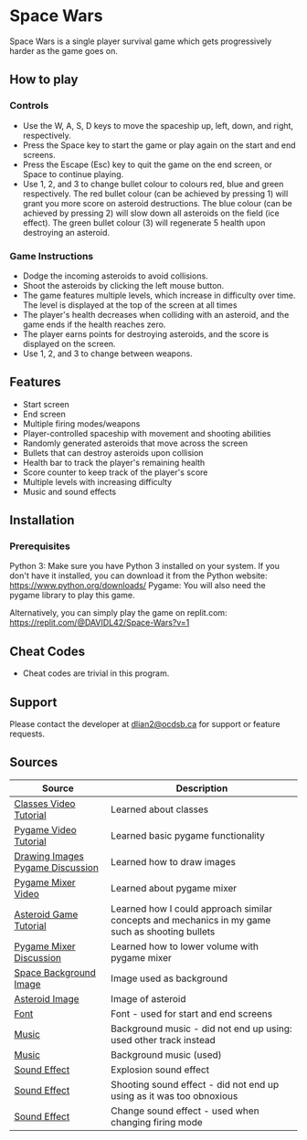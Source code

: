 # Space Wars

Space Wars is a single player survival game which gets progressively harder as the game goes on.

## How to play

### Controls
- Use the W, A, S, D keys to move the spaceship up, left, down, and right, respectively.
- Press the Space key to start the game or play again on the start and end screens.
- Press the Escape (Esc) key to quit the game on the end screen, or Space to continue playing.
- Use 1, 2, and 3 to change bullet colour to colours red, blue and green respectively. The red bullet colour (can be achieved by pressing 1) will grant you more score on asteroid destructions. The blue colour (can be achieved by pressing 2) will slow down all asteroids on the field (ice effect). The green bullet colour (3) will regenerate 5 health upon destroying an asteroid.

### Game Instructions
- Dodge the incoming asteroids to avoid collisions.
- Shoot the asteroids by clicking the left mouse button.
- The game features multiple levels, which increase in difficulty over time. The level is displayed at the top of the screen at all times
- The player's health decreases when colliding with an asteroid, and the game ends if the health reaches zero.
- The player earns points for destroying asteroids, and the score is displayed on the screen.
- Use 1, 2, and 3 to change between weapons.

## Features
- Start screen
- End screen
- Multiple firing modes/weapons
- Player-controlled spaceship with movement and shooting abilities
- Randomly generated asteroids that move across the screen
- Bullets that can destroy asteroids upon collision
- Health bar to track the player's remaining health
- Score counter to keep track of the player's score
- Multiple levels with increasing difficulty
- Music and sound effects

## Installation

### Prerequisites
Python 3: Make sure you have Python 3 installed on your system. If you don't have it installed, you can download it from the Python website:
https://www.python.org/downloads/
Pygame: You will also need the pygame library to play this game.

Alternatively, you can simply play the game on replit.com:
https://replit.com/@DAVIDL42/Space-Wars?v=1

## Cheat Codes
- Cheat codes are trivial in this program.

## Support
Please contact the developer at dlian2@ocdsb.ca for support or feature requests.

## Sources
| Source      | Description |
| ----------- | ----------- |
| [Classes Video Tutorial](https://www.youtube.com/watch?v=rJzjDszODTI&ab_channel=Hallden) |Learned about classes|
| [Pygame Video Tutorial](https://www.youtube.com/watch?v=FfWpgLFMI7w&t=732s&ab_channel=freeCodeCamp.org) | Learned basic pygame functionality|
| [Drawing Images Pygame Discussion](https://stackoverflow.com/questions/8873219/how-to-draw-images-and-sprites-in-pygame) | Learned how to draw images|
| [Pygame Mixer Video](https://www.youtube.com/watch?v=pcdB2s2y4Qc) |Learned about pygame mixer|
| [Asteroid Game Tutorial](https://realpython.com/asteroids-game-python/)    |Learned how I could approach similar concepts and mechanics in my game such as shooting bullets|
| [Pygame Mixer Discussion](https://stackoverflow.com/questions/43034494/changing-volume-in-pygame-mixer-almost-no-effect) |Learned how to lower volume with pygame mixer|
| [Space Background Image](https://www.bing.com/images/search?view=detailV2&ccid=l%2fxb4A9D&id=D49A5D5AD6399ED1CA1E9D752C683D3012B8E3E0&thid=OIP.l_xb4A9DC8G-dUd-XzI18AHaEK&mediaurl=https%3a%2f%2fi.ytimg.com%2fvi%2fKsHUrwV0Kek%2fmaxresdefault.jpg&cdnurl=https%3a%2f%2fth.bing.com%2fth%2fid%2fR.97fc5be00f430bc1be75477e5f3235f0%3frik%3d4OO4EjA9aCx1nQ%26pid%3dImgRaw%26r%3d0&exph=720&expw=1280&q=black+background+with+stars&simid=608053127763280500&FORM=IRPRST&ck=9CD16F73517D1B2A994EFEB71830EDDB&selectedIndex=34&ajaxhist=0&ajaxserp=0)|Image used as background|
| [Asteroid Image](https://webstockreview.net/images/asteroid-clipart-flaming-11.png)|Image of asteroid|
| [Font](https://befonts.com/space-game-font.html)|Font - used for start and end screens|
| [Music](https://www.youtube.com/watch?v=sDyUkoebiH0&ab_channel=RevoltProductionMusic-Topic) |Background music - did not end up using: used other track instead|
| [Music](https://www.youtube.com/watch?v=LomA_hSee5o&ab_channel=RevoltProductionMusic-Topic) |Background music (used)|
| [Sound Effect](https://github.com/attreyabhatt/Space-Invaders-Pygame/blob/master/explosion.wav) |Explosion sound effect|
| [Sound Effect](https://github.com/attreyabhatt/Space-Invaders-Pygame/blob/master/laser.wav) |Shooting sound effect - did not end up using as it was too obnoxious|
| [Sound Effect](https://www.youtube.com/watch?v=sW8TKZtoND8&ab_channel=SoundEffectDatabase) |Change sound effect - used when changing firing mode|